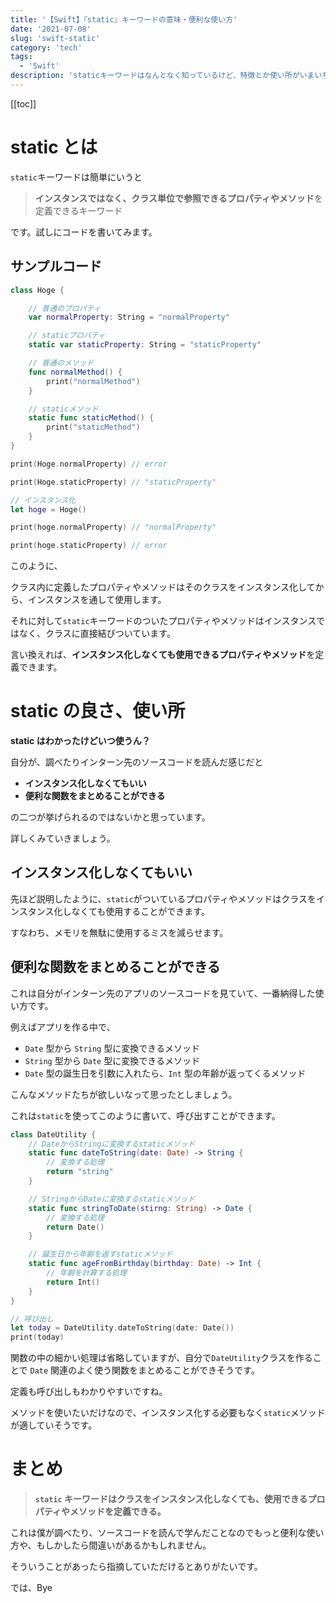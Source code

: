 ```yaml
---
title: '【Swift】『static』キーワードの意味・便利な使い方'
date: '2021-07-08'
slug: 'swift-static'
category: 'tech'
tags:
  - 'Swift'
description: 'staticキーワードはなんとなく知っているけど、特徴とか使い所がいまいちわからない人は少なくないのではないでしょうか。この記事では、自分が実際にインターン先のソースコードで「なるほど」と思った使われ方を紹介します。'
---
```


[[toc]]

# static とは

`static`キーワードは簡単にいうと

> **インスタンスではなく、クラス単位で参照できるプロパティやメソッド**を定義できるキーワード

です。試しにコードを書いてみます。

## サンプルコード

```swift
class Hoge {

    // 普通のプロパティ
    var normalProperty: String = "normalProperty"

    // staticプロパティ
    static var staticProperty: String = "staticProperty"

    // 普通のメソッド
    func normalMethod() {
        print("normalMethod")
    }

    // staticメソッド
    static func staticMethod() {
        print("staticMethod")
    }
}

print(Hoge.normalProperty) // error

print(Hoge.staticProperty) // "staticProperty"

// インスタンス化
let hoge = Hoge()

print(hoge.normalProperty) // "normalProperty"

print(hoge.staticProperty) // error
```

このように、

クラス内に定義したプロパティやメソッドはそのクラスをインスタンス化してから、インスタンスを通して使用します。

それに対して`static`キーワードのついたプロパティやメソッドはインスタンスではなく、クラスに直接結びついています。

言い換えれば、**インスタンス化しなくても使用できるプロパティやメソッド**を定義できます。

# static の良さ、使い所

**static はわかったけどいつ使うん？**

自分が、調べたりインターン先のソースコードを読んだ感じだと

- **インスタンス化しなくてもいい**
- **便利な関数をまとめることができる**

の二つが挙げられるのではないかと思っています。

詳しくみていきましょう。

## インスタンス化しなくてもいい

先ほど説明したように、`static`がついているプロパティやメソッドはクラスをインスタンス化しなくても使用することができます。

すなわち、メモリを無駄に使用するミスを減らせます。

## 便利な関数をまとめることができる

これは自分がインターン先のアプリのソースコードを見ていて、一番納得した使い方です。

例えばアプリを作る中で、

- `Date` 型から `String` 型に変換できるメソッド
- `String` 型から `Date` 型に変換できるメソッド
- `Date` 型の誕生日を引数に入れたら、`Int` 型の年齢が返ってくるメソッド

こんなメソッドたちが欲しいなって思ったとしましょう。

これは`static`を使ってこのように書いて、呼び出すことができます。

```swift
class DateUtility {
    // DateからStringに変換するstaticメソッド
    static func dateToString(date: Date) -> String {
        // 変換する処理
        return "string"
    }

    // StringからDateに変換するstaticメソッド
    static func stringToDate(stirng: String) -> Date {
        // 変換する処理
        return Date()
    }

    // 誕生日から年齢を返すstaticメソッド
    static func ageFromBirthday(birthday: Date) -> Int {
        // 年齢を計算する処理
        return Int()
    }
}

// 呼び出し
let today = DateUtility.dateToString(date: Date())
print(today)
```

関数の中の細かい処理は省略していますが、自分で`DateUtility`クラスを作ることで `Date` 関連のよく使う関数をまとめることができそうです。

定義も呼び出しもわかりやすいですね。

メソッドを使いたいだけなので、インスタンス化する必要もなく`static`メソッドが適していそうです。

# まとめ

> **`static` キーワードはクラスをインスタンス化しなくても、使用できるプロパティやメソッドを定義できる。**

これは僕が調べたり、ソースコードを読んで学んだことなのでもっと便利な使い方や、もしかしたら間違いがあるかもしれません。

そういうことがあったら指摘していただけるとありがたいです。

では、Bye
